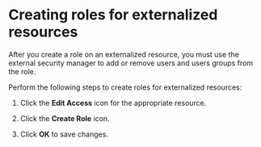 # Creating roles for externalized resources



After you create a role on an externalized resource, you must use the external security manager to add or remove users and users groups from the role.

Perform the following steps to create roles for externalized resources:

1.  Click the **Edit Access** icon for the appropriate resource.

2.  Click the **Create Role** icon.

3.  Click **OK** to save changes.


